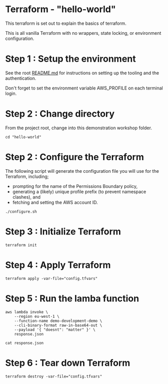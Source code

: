 # Terraform - "hello-world"

This terraform is set out to explain the basics of terraform.

This is all vanilla Terraform with no wrappers, state locking, or environment configuration.

# Step 1 : Setup the environment

See the root [README.md](../README.md) for instructions on setting up the tooling and the 
authentication.

Don't forget to set the environment variable AWS\_PROFILE on each terminal login.

# Step 2 : Change directory

From the project root, change into this demonstration workshop folder.

```
cd "hello-world"
```

# Step 2 : Configure the Terraform
The following script will generate the configuration file you will use for the Terraform, including;

- prompting for the name of the Permissions Boundary policy,
- generating a (likely) unique profile prefix (to prevent namespace clashes), and
- fetching and setting the AWS account ID.

```
./configure.sh
```

# Step 3 : Initialize Terraform

```
terraform init
```

# Step 4 : Apply Terraform

```
terraform apply -var-file="config.tfvars"
```

# Step 5 : Run the lamba function

```
aws lambda invoke \
    --region eu-west-1 \
    --function-name demo-development-demo \
    --cli-binary-format raw-in-base64-out \
    --payload '{ "doesnt": "matter" }' \
    response.json

cat response.json
```
# Step 6 : Tear down Terraform

```
terraform destroy -var-file="config.tfvars"
```
